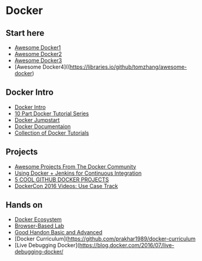 # Docker

## Start here 
* [Awesome Docker1](https://github.com/veggiemonk/awesome-docker)
* [Awesome Docker2](https://github.com/anildigital/awesome-docker)
* [Awesome Docker3](https://github.com/tcnksm/awesome-container)
* [Awesome Docker4]((https://libraries.io/github/tomzhang/awesome-docker)

## Docker Intro
* [Docker Intro](http://view.dckr.info/DockerIntro.pdf)
* [10 Part Docker Tutorial Series ](docker-tutorial-series-part-1)
* [Docker Jumpstart](http://odewahn.github.io/docker-jumpstart/)
* [Docker Documentaion](https://docs.docker.com/engine/getstarted/)
* [Collection of Docker Tutorials](https://hackr.io/tutorials/docker)

## Projects 
* [Awesome Projects From The Docker Community](https://blog.docker.com/2013/07/docker-projects-from-the-docker-community/)
* [Using Docker + Jenkins for Continuous Integration](http://www.tjmaher.com/2016/07/using-docker-jenkins-for-continuous.html)
* [5 COOL GITHUB DOCKER PROJECTS](http://www.schibsted.pl/blog/5-cool-github-docker-projects/)
* [DockerCon 2016 Videos: Use Case Track](https://blog.docker.com/2016/07/dockercon-2016-videos-use-case/)

## Hands on
* [Docker Ecosystem](https://www.digitalocean.com/community/tutorial_series/the-docker-ecosystem)
* [Browser-Based Lab](https://www.katacoda.com/courses/docker)
* [Good Handon Basic and Advanced](http://view.dckr.info/)
* [Docker Curriculum](https://github.com/prakhar1989/docker-curriculum
* [Live Debugging Docker](https://blog.docker.com/2016/07/live-debugging-docker/
